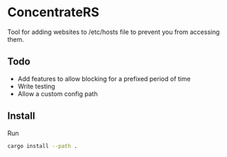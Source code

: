 # ConcentrateRS

Tool for adding websites to /etc/hosts file to prevent you from accessing them.

## Todo

- Add features to allow blocking for a prefixed period of time
- Write testing
- Allow a custom config path

## Install

Run

```bash
cargo install --path .
```
